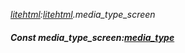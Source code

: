 _[litehtml](../../modules/litehtml/litehtml-module.md):[litehtml](../../modules/litehtml/litehtml-module.md).media\_type\_screen_
##### Const media\_type\_screen:[media_type](../../modules/litehtml/litehtml-media_type.md)
